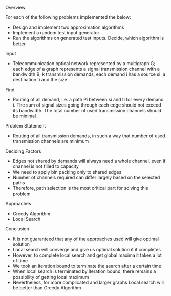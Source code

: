 Overview

For each of the following problems implemented the below:
* Design and implement two approximation algorithms
* Implement a random test input generator
* Run the algorithms on generated test inputs. Decide, which algorithm is better

Input
* Telecommunication optical network represented by a multigraph G; each edge of a graph represents a signal transmission channel with a bandwidth B;  k transmission demands, each demand i has a source si ,a destination ti and the size

Find
* Routing of all demand, i.e. a path Pi between si and ti  for every demand i. The sum of signal sizes going through each edge should not exceed its bandwidth. The total number of used transmission channels should be mini­­mal

Problem Statement
* Routing of all transmission demands, in such a way that number of used transmission channels are minimum

Deciding Factors
* Edges not shared by demands will always need a whole channel, even if channel is not filled to capacity
* We need to apply bin packing only to shared edges
* Number of channels required can differ largely based on the selected paths
* Therefore, path selection is the most critical part for solving this problem

Approaches
* Greedy Algorithm
* Local Search

Conclusion
* It is not guaranteed that any of the approaches used will give optimal solution
* Local search will converge and give us optimal solution if it completes
* However, to complete local search and get global maxima it takes a lot of time
* We took an iteration bound to terminate the search after a certain time
* When local search is terminated by iteration bound, there remains a possibility of getting local maximum 
* Nevertheless, for more complicated and larger graphs Local search will be better than Greedy Algorithm
